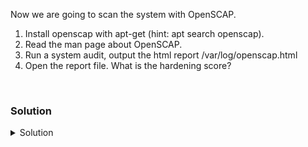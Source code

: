 Now we are going to scan the system with OpenSCAP.

1. Install openscap with apt-get (hint: apt search openscap).
2. Read the man page about OpenSCAP.
3. Run a system audit, output the html report /var/log/openscap.html
4. Open the report file. What is the hardening score?

<br>

### Solution
<details>
<summary>Solution</summary>
Install OpenSCAP with apt.

```plain
apt-get install openscap-scanner -y
```{{exec}}

Read the documentation.

```plain
man oscap
```{{exec}}

```plain
oscap xccdf eval -h
```{{exec}}

Now we need to download the DataSource for Ubuntu2404 to scan the system.

```plain
mkdir -p /usr/share/xml/scap/ssg/content
cd /usr/share/xml/scap/ssg/content
wget https://github.com/ComplianceAsCode/content/releases/download/v0.1.76/scap-security-guide-0.1.76.zip
```{{exec}}

Extract the correct DataSet from the zipfile.

```plain
unzip scap-security-guide-0.1.76.zip scap-security-guide-0.1.76/ssg-ubuntu2404-ds.xml -d .
cp -rp scap-security-guide-0.1.76/ssg-ubuntu2404-ds.xml .
```{{exec}}

What command do we need to use to scan the system?

Let's scan the system and output the scan to /var/log/lynis.log

```plain
lynis audit system --logfile /var/log/lynis.log
```{{exec}}

Read the logfile. What is the hardening score?

```plain
less /var/log/lynis.log
```{{exec}}

Extract the score with Grep.

```plain
grep "Hardening index" /var/log/lynis.log
```{{exec}}
 
</details>
